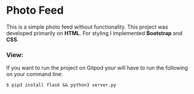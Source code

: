 # Photo Feed

This is a simple photo feed without functionality.
This project was developed primarily on **HTML**. For styling I implemented **Bootstrap** and **CSS**.

### View:
If you want to run the project on Gitpod your will have to run the following on your command line:
```
$ pip3 install flask && python3 server.py
```

